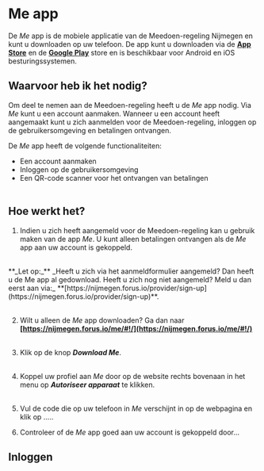 # Me app

De _Me_ app is de mobiele applicatie van de Meedoen-regeling Nijmegen en kunt u downloaden op uw telefoon. De app kunt u downloaden via de **[App Store](https://itunes.apple.com/nl/app/me-forus/id1422610676)** en de **[Google Play](https://play.google.com/store/apps/details?id=io.forus.me)** store en is beschikbaar voor Android en iOS besturingssystemen.
&nbsp;

## Waarvoor heb ik het nodig?
Om deel te nemen aan de Meedoen-regeling heeft u de _Me_ app nodig. Via _Me_ kunt u een account aanmaken. Wanneer u een account heeft aangemaakt kunt u zich aanmelden voor de Meedoen-regeling, inloggen op de gebruikersomgeving en betalingen ontvangen.
&nbsp;

De _Me_ app heeft de volgende functionaliteiten:

* Een account aanmaken
* Inloggen op de gebruikersomgeving
* Een QR-code scanner voor het ontvangen van betalingen
<br />&nbsp;

## Hoe werkt het?

1. Indien u zich heeft aangemeld voor de Meedoen-regeling kan u gebruik maken van de app _Me_. U kunt alleen betalingen ontvangen als de _Me_ app aan uw account is gekoppeld.
<br />
**_Let op:_** _Heeft u zich via het aanmeldformulier aangemeld? Dan heeft u de Me app al gedownload. Heeft u zich nog niet aangemeld? Meld u dan eerst aan via:_ **[https://nijmegen.forus.io/provider/sign-up](https://nijmegen.forus.io/provider/sign-up)**.
<br />&nbsp;

2. Wilt u alleen de _Me_ app downloaden? Ga dan naar **[https://nijmegen.forus.io/me/#!/](https://nijmegen.forus.io/me/#!/)**
<br />&nbsp;

3. Klik op de knop **_Download Me_**.
<br />&nbsp;

4. Koppel uw profiel aan _Me_ door op de website rechts bovenaan in het menu op **_Autoriseer apparaat_** te klikken.
<br />&nbsp;

5. Vul de code die op uw telefoon in _Me_ verschijnt in op de webpagina en klik op .....

6. Controleer of de _Me_ app goed aan uw account is gekoppeld door...

## Inloggen

